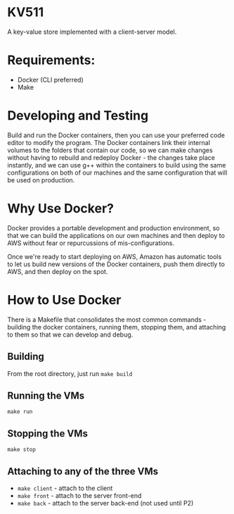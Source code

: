 # KV511
A key-value store implemented with a client-server model.

# Requirements:
- Docker (CLI preferred)
- Make

# Developing and Testing
Build and run the Docker containers, then you can use your preferred code editor to modify the program. The Docker containers link their internal volumes to the folders that contain our code, so we can make changes without having to rebuild and redeploy Docker - the changes take place instantly, and we can use g++ within the containers to build using the same configurations on both of our machines and the same configuration that will be used on production.

# Why Use Docker?
Docker provides a portable development and production environment, so that we can build the applications on our own machines and then deploy to AWS without fear or repurcussions of mis-configurations.

Once we're ready to start deploying on AWS, Amazon has automatic tools to let us build new versions of the Docker containers, push them directly to AWS, and then deploy on the spot.

# How to Use Docker
There is a Makefile that consolidates the most common commands - building the docker containers, running them, stopping them, and attaching to them so that we can develop and debug.

## Building
From the root directory, just run `make build`

## Running the VMs
`make run`

## Stopping the VMs
`make stop`

## Attaching to any of the three VMs
- `make client` - attach to the client
- `make front` - attach to the server front-end
- `make back` - attach to the server back-end (not used until P2)